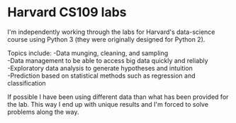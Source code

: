 # Harvard CS109 labs
I'm independently working through the labs for Harvard's data-science course using Python 3 (they were originally designed for Python 2).

Topics include: 
-Data munging, cleaning, and sampling  
-Data management to be able to access big data quickly and reliably  
-Exploratory data analysis to generate hypotheses and intuition  
-Prediction based on statistical methods such as regression and classification  

If possible I have been using different data than what has been provided for the lab.  This way I end up with unique results and I'm forced to solve problems along the way.
